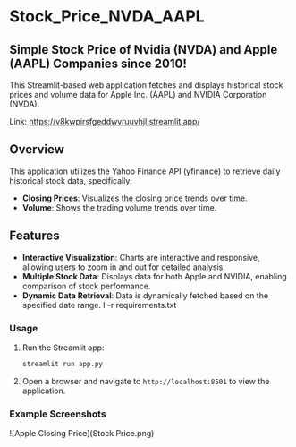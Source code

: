# Stock_Price_NVDA_AAPL
## Simple Stock Price of Nvidia (NVDA) and Apple (AAPL) Companies since 2010!

This Streamlit-based web application fetches and displays historical stock prices and volume data for Apple Inc. (AAPL) and NVIDIA Corporation (NVDA).

Link: https://v8kwpirsfgeddwvruuvhjl.streamlit.app/

## Overview

This application utilizes the Yahoo Finance API (yfinance) to retrieve daily historical stock data, specifically:
- **Closing Prices**: Visualizes the closing price trends over time.
- **Volume**: Shows the trading volume trends over time.

## Features

- **Interactive Visualization**: Charts are interactive and responsive, allowing users to zoom in and out for detailed analysis.
- **Multiple Stock Data**: Displays data for both Apple and NVIDIA, enabling comparison of stock performance.
- **Dynamic Data Retrieval**: Data is dynamically fetched based on the specified date range.
l -r requirements.txt

### Usage

1. Run the Streamlit app:
   ```bash
   streamlit run app.py
   ```

2. Open a browser and navigate to `http://localhost:8501` to view the application.

### Example Screenshots

![Apple Closing Price](Stock Price.png)
